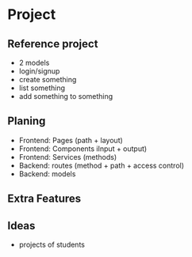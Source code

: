 # Project

## Reference project

- 2 models
- login/signup
- create something
- list something
- add something to something

## Planing

- Frontend: Pages (path + layout)
- Frontend: Components iInput + output)
- Frontend: Services (methods)
- Backend: routes (method + path + access control)
- Backend: models

## Extra Features


## Ideas

- projects of students
